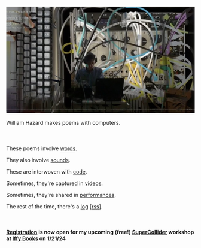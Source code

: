 [![](header.jpeg)](index.html)

William Hazard makes poems with computers.
<br><br><br><br>
These poems involve [words](words/words.html).

They also involve [sounds](sounds/sounds.html).

These are interwoven with [code](code/code.html).

Sometimes, they're captured in [videos](videos/videos.html).

Sometimes, they're shared in [performances](performances/performances.html).

The rest of the time, there's a [log](log/log.html) [[rss](log/rss.xml)].
<br><br><br><br>
**[Registration](https://iffybooks.net/event/supercollider-jan-21/) is now open for my upcoming (free!) [SuperCollider](https://supercollider.github.io/) workshop at [Iffy Books](https://iffybooks.net/) on 1/21/24**